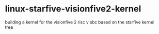 # linux-starfive-visionfive2-kernel
building a kernel for the visionfive 2 risc v sbc based on the starfive kernel tree
